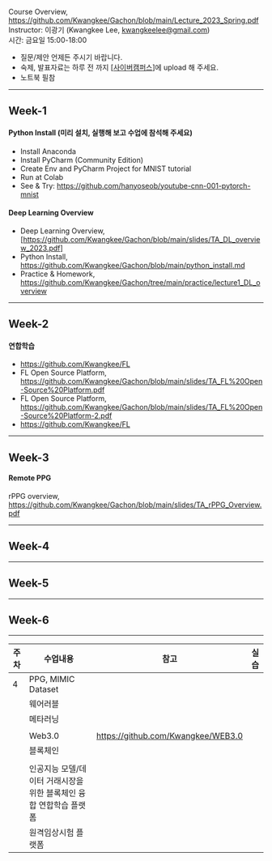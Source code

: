 Course Overview, https://github.com/Kwangkee/Gachon/blob/main/Lecture_2023_Spring.pdf  
Instructor: 이광기 (Kwangkee Lee, kwangkeelee@gmail.com)  
시간: 금요일 15:00-18:00  
- 질문/제안 언제든 주시기 바랍니다.
- 숙제, 발표자료는 하루 전 까지 [[사이버캠퍼스](https://cyber.gachon.ac.kr/course/view.php?id=85330)]에 upload 해 주세요.
- 노트북 필참

***
## Week-1

#### Python Install (미리 설치, 실행해 보고 수업에 참석해 주세요)
- Install Anaconda
- Install PyCharm (Community Edition)
- Create Env and PyCharm Project for MNIST tutorial
- Run at Colab
- See & Try: https://github.com/hanyoseob/youtube-cnn-001-pytorch-mnist

#### Deep Learning Overview
- Deep Learning Overview, [https://github.com/Kwangkee/Gachon/blob/main/slides/TA_DL_overview_2023.pdf]
- Python Install, https://github.com/Kwangkee/Gachon/blob/main/python_install.md
- Practice & Homework, https://github.com/Kwangkee/Gachon/tree/main/practice/lecture1_DL_overview

***
## Week-2

#### 연합학습 

- https://github.com/Kwangkee/FL
- FL Open Source Platform, https://github.com/Kwangkee/Gachon/blob/main/slides/TA_FL%20Open-Source%20Platform.pdf
- FL Open Source Platform, https://github.com/Kwangkee/Gachon/blob/main/slides/TA_FL%20Open-Source%20Platform-2.pdf
- https://github.com/Kwangkee/FL

***
## Week-3

#### Remote PPG
rPPG overview, https://github.com/Kwangkee/Gachon/blob/main/slides/TA_rPPG_Overview.pdf

***
## Week-4


***
## Week-5


***
## Week-6




***
|주차|수업내용|참고|실습|
|---|---|---|---|
|4|PPG, MIMIC Dataset 
||웨어러블
||메타러닝
||
||Web3.0|https://github.com/Kwangkee/WEB3.0|
||블록체인
||
||인공지능 모델/데이터 거래시장을 위한 블록체인 융합 연합학습 플랫폼
||원격임상시험 플랫폼



